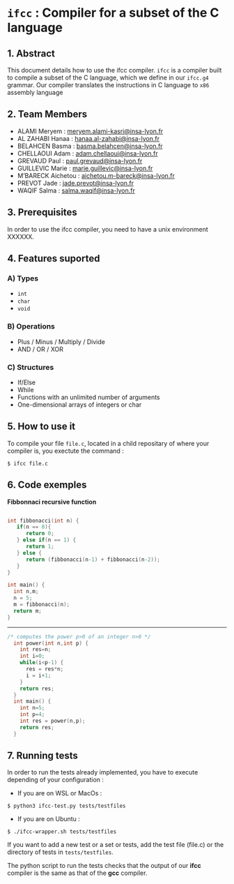 # `ifcc` : Compiler for a subset of the C language

## 1. Abstract
This document details how to use the ifcc compiler. `ifcc` is a compiler built to compile a subset of the C language, which we define in our `ifcc.g4` grammar. Our compiler translates the instructions in C language to `x86` assembly language

## 2. Team Members
- ALAMI Meryem : meryem.alami-kasri@insa-lyon.fr
- AL ZAHABI Hanaa : hanaa.al-zahabi@insa-lyon.fr
- BELAHCEN Basma : basma.belahcen@insa-lyon.fr
- CHELLAOUI Adam : adam.chellaoui@insa-lyon.fr
- GREVAUD Paul : paul.grevaud@insa-lyon.fr
- GUILLEVIC Marie : marie.guillevic@insa-lyon.fr
- M’BARECK Aichetou : aichetou.m-bareck@insa-lyon.fr
- PREVOT Jade : jade.prevot@insa-lyon.fr
- WAQIF Salma : salma.waqif@insa-lyon.fr


## 3. Prerequisites
In order to use the ifcc compiler, you need to have a unix environment XXXXXX.

## 4. Features suported
### A) Types
- `int`
- `char`
- `void`

### B) Operations
- Plus / Minus / Multiply / Divide
- AND / OR / XOR

### C) Structures
- If/Else
- While
- Functions with an unlimited number of arguments
- One-dimensional arrays of integers or char

## 5. How to use it

To compile your file `file.c`, located in a child repositary of where your compiler is, you exectute the command :
```
$ ifcc file.c
```
## 6. Code exemples
**Fibbonnaci recursive function**
```c

int fibbonacci(int n) {
   if(n == 0){
      return 0;
   } else if(n == 1) {
      return 1;
   } else {
      return (fibbonacci(n-1) + fibbonacci(n-2));
   }
}

int main() {
  int n,m;
  n = 5;
  m = fibbonacci(n);
  return m;
}
```
****
```c
/* computes the power p>0 of an integer n>0 */
  int power(int n,int p) {
    int res=n;
    int i=0;
    while(i<p-1) {
      res = res*n;
      i = i+1;
    }
    return res;
  }
  int main() {
    int n=5;
    int p=4;
    int res = power(n,p);
    return res;
  }
```
## 7. Running tests

In order to run the tests already implemented, you have to execute depending of your configuration :

 - If you are on WSL or MacOs :
``` 
$ python3 ifcc-test.py tests/testfiles
```
 - If you are on Ubuntu : 
``` 
$ ./ifcc-wrapper.sh tests/testfiles
```

If you want to add a new test or a set or tests, add the test file (file.c) or the directory of tests in `tests/testfiles`.

The python script to run the tests checks that the output of our **ifcc** compiler is the same as that of the **gcc** compiler.


